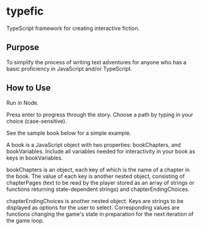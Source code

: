 # typefic
TypeScript framework for creating interactive fiction.

## Purpose

To simplify the process of writing text adventures for anyone who has a basic proficiency in JavaScript and/or TypeScript.

## How to Use

Run in Node.

Press enter to progress through the story. Choose a path by typing in your choice (case-sensitive).

See the sample book below for a simple example.

A book is a JavaScript object with two properties: bookChapters, and bookVariables. Include all variables needed for interactivity in your book as keys in bookVariables.

bookChapters is an object, each key of which is the name of a chapter in the book. The value of each key is another nested object, consisting of chapterPages (text to be read by the player stored as an array of strings or functions returning state-dependent strings) and chapterEndingChoices. 

chapterEndingChoices is another nested object. Keys are strings to be displayed as options for the user to select. Corresponding values are functions changing the game's state in preparation for the next iteration of the game loop.

